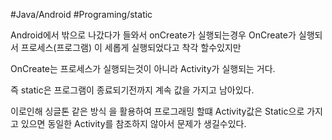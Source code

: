 #Java/Android #Programing/static 

Android에서 밖으로 나갔다가 들와서 onCreate가 실행되는경우
OnCreate가 실행되서 프로세스(프로그램) 이 세롭게 실행되었다고 착각 할수있지만

OnCreate는 프로세스가 실행되는것이 아니라 Activity가 실행되는 거다.

즉 static은 프로그램이 종료되기전까지 계속 값을 가지고 남아있다.

이로인해 싱글톤 같은 방식 을 활용하여 프로그래밍 할떄
Activity값은 Static으로 가지고 있으면 동일한 Activity를 참조하지 않아서 문제가 생길수있다.